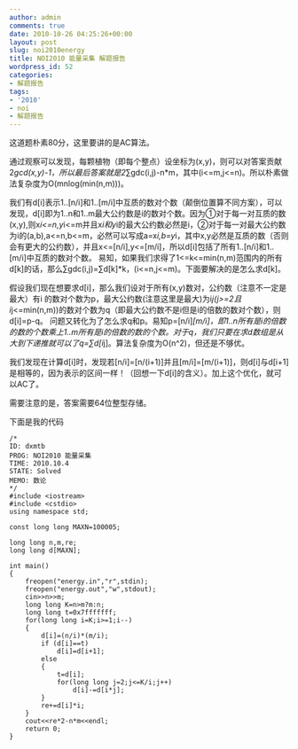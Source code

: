 ```yaml
---
author: admin
comments: true
date: 2010-10-26 04:25:26+00:00
layout: post
slug: noi2010energy
title: NOI2010 能量采集 解题报告
wordpress_id: 52
categories:
- 解题报告
tags:
- '2010'
- noi
- 解题报告
---
```


这道题朴素80分，这里要讲的是AC算法。

通过观察可以发现，每颗植物（即每个整点）设坐标为(x,y)，则可以对答案贡献2*gcd(x,y)-1，所以最后答案就是2*∑gdc(i,j)-n*m，其中(i<=m,j<=n)。所以朴素做法复杂度为O(mnlog(min(n,m)))。

我们有d[i]表示1..[n/i]和1..[m/i]中互质的数对个数（颠倒位置算不同方案），可以发现，d[i]即为1..n和1..m最大公约数是i的数对个数。因为①对于每一对互质的数(x,y),则x*i<=n,y*i<=m并且x*i和y*i的最大公约数必然是i，②对于每一对最大公约数为i的(a,b),a<=n,b<=m，必然可以写成a=x*i,b=y*i，其中x,y必然是互质的数（否则会有更大的公约数），并且x<=[n/i],y<=[m/i]，所以d[i]包括了所有1..[n/i]和1..[m/i]中互质的数对个数。
易知，如果我们求得了1<=k<=min(n,m)范围内的所有d[k]的话，那么∑gdc(i,j)=∑d[k]*k，(i<=n,j<=m)。下面要解决的是怎么求d[k]。

假设我们现在想要求d[i]，那么我们设对于所有(x,y)数对，公约数（注意不一定是最大）有i 的数对个数为p，最大公约数(注意这里是最大)为i*j(j>=2且i*j<=min(n,m))的数对个数为q（即最大公约数不是i但是i的倍数的数对个数），则d[i]=p-q。
问题又转化为了怎么求q和p。易知p=[n/i]*[m/i]，即1..n所有是i的倍数的数的个数乘上1..m所有是i的倍数的数的个数。对于q，我们只要在求d数组是从大到下递推就可以了q=∑d[i*j]。算法复杂度为O(n^2)，但还是不够优。

我们发现在计算d[i]时，发现若[n/i]=[n/(i+1)]并且[m/i]=[m/(i+1)]，则d[i]与d[i+1]是相等的，因为表示的区间一样！（回想一下d[i]的含义）。加上这个优化，就可以AC了。

需要注意的是，答案需要64位整型存储。

下面是我的代码

    
    
    /*
    ID: dxmtb
    PROG: NOI2010 能量采集
    TIME: 2010.10.4
    STATE: Solved
    MEMO: 数论
    */
    #include <iostream>
    #include <cstdio>
    using namespace std;
    
    const long long MAXN=100005;
    
    long long n,m,re;
    long long d[MAXN];
    
    int main()
    {
    	freopen("energy.in","r",stdin);
    	freopen("energy.out","w",stdout);
    	cin>>n>>m;
    	long long K=n>m?m:n;
    	long long t=0x7fffffff;
    	for(long long i=K;i>=1;i--)
    	{
    		d[i]=(n/i)*(m/i);
    		if (d[i]==t)
    			d[i]=d[i+1];
    		else
    		{
    			t=d[i];
    			for(long long j=2;j<=K/i;j++)
    				d[i]-=d[i*j];
    		}
    		re+=d[i]*i;
    	}
    	cout<<re*2-n*m<<endl;
    	return 0;
    }
    
